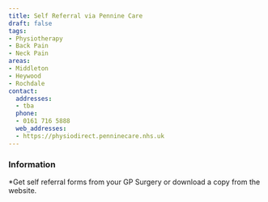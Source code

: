 ```yaml
---
title: Self Referral via Pennine Care
draft: false
tags:
- Physiotherapy
- Back Pain
- Neck Pain
areas:
- Middleton
- Heywood
- Rochdale
contact:
  addresses:
  - tba
  phone:
  - 0161 716 5888
  web_addresses:
  - https://physiodirect.penninecare.nhs.uk
---
```


### Information
*Get self referral forms from your GP Surgery
or download a copy from the website.